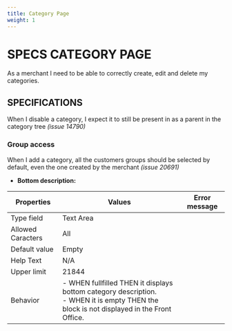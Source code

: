 ```yaml
---
title: Category Page
weight: 1
---
```

# SPECS CATEGORY PAGE

As a merchant I need to be able to correctly create, edit and delete my categories.

## SPECIFICATIONS

When I disable a category, I expect it to still be present in as a parent in the category tree _\(issue 14790\)_

### Group access
When I add a category, all the customers groups should be selected by default, even the one created by the merchant  _\(issue 20691\)_


 

- **Bottom description:**

| Properties |  Values | Error message |
| --- | --- | --- |
| Type field | Text Area |  |
| Allowed Caracters | All |  |
| Default value | Empty |  |
| Help Text | N/A |  |
| Upper limit | 21844 |  |
| Behavior | - WHEN fullfilled THEN it displays bottom category description.<br>- WHEN it is empty THEN the block is not displayed in the Front Office. |  |
